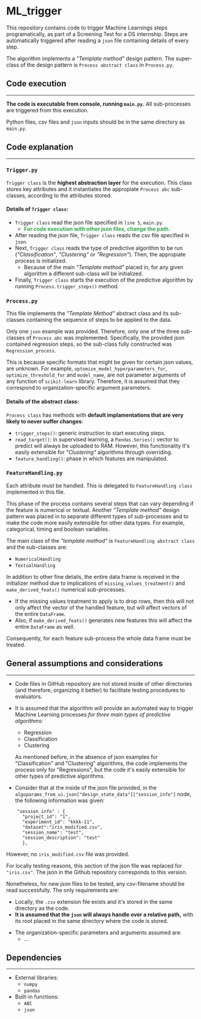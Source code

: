 # ML_trigger

This repository contains code to trigger Machine Learnings steps programatically,  as part of a Screening Test for a DS internship. Steps are automatically triggered after reading a ```json``` file containing details of every step.

The algorithm implements a *"Template method"* design pattern. The super-class of the design pattern is ```Process abstract class``` in ```Process.py```.

## Code execution
___

**The code is executable from console, running ```main.py```.** All sub-processes are triggered from this execution.

Python files, csv files and ```json``` inputs should be in the same directory as ```main.py```.

## Code explanation
___

### **```Trigger.py```**

```Trigger class``` is the **highest abstraction layer** for the execution. This class stores key attributes and it instantiates the appropiate ```Process abc``` sub-classes, according to the attributes stored.

#### Details of ```Trigger class```:

- ```Trigger class``` read the json file specified in ```line 5```, ```main.py```.
  - <span style="color: #30a44c
;">**For code execution with other json files, change the path.</span>**
- After reading the json file, ```Trigger class``` reads the csv file specified in ```json```.
- Next, ```Trigger class``` reads the type of predictive algorithm to be run (*"Classification"*, *"Clustering"* or *"Regression"*). Then, the appropiate process is initialized.
  - Because of the main *"Template method"* placed in, for any given algorithm a different sub-class will be initialized.
- Finally, ```Trigger class``` starts the execution <!-- Revisar --> of the predictive algorithm by running ```Process.trigger_steps()``` method.

### **```Process.py```**

This file implements the *"Template Method"* abstract class and its sub-classes containing the sequence of steps to be applied to the data.

Only one ```json``` example was provided. Therefore, only one of the three sub-classes of ```Process abc``` was implemented. Specifically, the provided json contained regression steps, so the sub-class fully constructed was ```Regression_process```.

<!-- Revisar -->
This is because specific formats that might be given for certain json values, are unknown. For example, ```optomize_model_hyperparameters_for```, ```optimize_threshold_for``` and ```model_name```, are not parameter arguments of any function of ```scikit-learn``` library. Therefore, it is assumed that they correspond to organization-specific argument parameters.

#### Details of the abstract class:

```Process class``` has methods with **default implamentations that are very likely to never suffer changes**:
  - ```trigger_steps()```: generic instruction to start executing steps.
  - ```read_target()```: in supervised learning, a ```Pandas.Series()``` vector to predict will always be uploaded to RAM. However, this functionality it's easily extensible for *"Clustering"* algorithms through overriding.
  - ```feature_handling()```: phase in which features are manipulated.

### **```FeatureHandling.py```**

Each attribute must be handled. This is delegated to ```FeatureHandling class``` implemented in this file.

This phase of the process contains several steps that can vary depending if the feature is numerical or textual. Another *"Template method"* design pattern was placed in to separate different types of sub-processes and to make the code more easily extensible for other data types. For example, categorical, timing and boolean variables.

The main class of the *"template method"* is ```FeatureHandling abstract class``` and the sub-classes are:
  - ```NumericalHandling```
  - ```TextualHandling```

In addition to other fine details, the entire data frame is received in the initializer method due to implications of ```missing_values_treatment()``` and ```make_derived_feats()``` numerical sub-processes.
  - If the missing values treatment to apply is to drop rows, then this will not only affect the vector of the handled feature, but will affect vectors of the entire ```DataFrame```.
  - Also, if ```make_derived_feats()``` generates new features this will affect the entire ```DataFrame``` as well.

Consequently, for each feature sub-process the whole data frame must be treated.


## General assumptions and considerations
___

- Code files in GitHub repository are not stored inside of other directories (and therefore, organizing it better) to facilitate testing procedures to evaluators.

- It is assumed that the algorithm will provide an automated way to trigger Machine Learning processes *for three main types of predictive algorithms*:
  - Regression
  - Classification
  - Clustering

  As mentioned before, in the absence of json examples for "Classification" and "Clustering" algorithms, the code implements the process only for "Regressions", but the code it's easily extensible for other types of predictive algorithms.

- Consider that at the inside of the json file provided, in the ```algoparams_from_ui.json["design_state_data"]["session_info"]``` node, the following information was given:

<!-- Revisar -->
  ```
      "session_info" : {
        "project_id": "1",
        "experiment_id": "kkkk-11",
        "dataset":"iris_modified.csv",
        "session_name": "test",
        "session_description": "test"
        },
  ```

  However, no ```iris_modified.csv``` file was provided.

  <!-- Revisar -->
  For locally testing reasons, this section of the json file was replaced for ```"iris.csv"```. The json in the Github repository corresponds to this version.
  
  Nonetheless, for new json files to be tested, any csv-filename should be read successfully. The only requirements are:

  - Locally, the ```.csv``` extension file exists and it's stored in the same directory as the code.
  - **It is assumed that the ```json``` will always handle over a relative path,** with its root placed in the same directory where the code is stored.

<!-- Revisar -->
- The organization-specific parameters and arguments assumed are:
  - ...

## Dependencies
___

- External libraries:
  - ```numpy```
  - ```pandas```
- Built-in functions:
  - ```ABC```
  - ```json```
